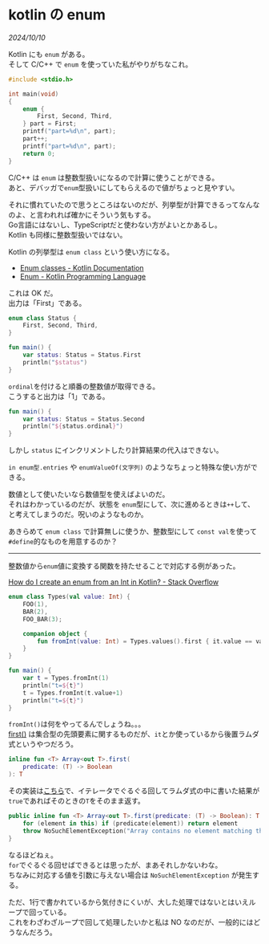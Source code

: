 # kotlin の enum

<i>2024/10/10</i>

Kotlin にも `enum` がある。  
そして C/C++ で `enum` を使っていた私がやりがちなこれ。

```c
#include <stdio.h>

int main(void)
{
    enum {
        First, Second, Third,
    } part = First;
    printf("part=%d\n", part);
    part++;
    printf("part=%d\n", part);
    return 0;
}
```

C/C++ は `enum` は整数型扱いになるので計算に使うことができる。  
あと、デバッガで`enum`型扱いにしてもらえるので値がちょっと見やすい。

それに慣れていたので思うところはないのだが、列挙型が計算できるってなんなのよ、と言われれば確かにそういう気もする。  
Go言語にはないし、TypeScriptだと使わない方がよいとかあるし。  
Kotlin も同様に整数型扱いではない。

Kotlin の列挙型は `enum class` という使い方になる。

* [Enum classes - Kotlin Documentation](https://kotlinlang.org/docs/enum-classes.html)
* [Enum - Kotlin Programming Language](https://kotlinlang.org/api/latest/jvm/stdlib/kotlin/-enum/)

これは OK だ。  
出力は「First」である。

```kotlin
enum class Status {
    First, Second, Third,
}

fun main() {
    var status: Status = Status.First
    println("$status")
}
```

`ordinal`を付けると順番の整数値が取得できる。  
こうすると出力は「1」である。

```kotlin
fun main() {
    var status: Status = Status.Second
    println("${status.ordinal}")
}
```

しかし `status` にインクリメントしたり計算結果の代入はできない。

`in enum型.entries` や `enumValueOf(文字列)` のようなちょっと特殊な使い方ができる。

数値として使いたいなら数値型を使えばよいのだ。  
それはわかっているのだが、状態を `enum`型にして、次に進めるときは`++`して、と考えてしまうのだ。呪いのようなものか。

あきらめて `enum class` で計算無しに使うか、整数型にして `const val`を使って `#define`的なものを用意するのか？  

----

整数値から`enum`値に変換する関数を持たせることで対応する例があった。

[How do I create an enum from an Int in Kotlin? - Stack Overflow](https://stackoverflow.com/questions/53523948/how-do-i-create-an-enum-from-an-int-in-kotlin)

```kotlin
enum class Types(val value: Int) {
    FOO(1),
    BAR(2),
    FOO_BAR(3);

    companion object {
        fun fromInt(value: Int) = Types.values().first { it.value == value }
    }
}

fun main() {
    var t = Types.fromInt(1)
    println("t=${t}")
    t = Types.fromInt(t.value+1)
    println("t=${t}")
}
```

`fromInt()`は何をやってるんでしょうね。。。  
[first()](https://kotlinlang.org/api/latest/jvm/stdlib/kotlin.collections/first.html) は集合型の先頭要素に関するものだが、`it`とか使っているから後置ラムダ式というやつだろう。  

```kotlin
inline fun <T> Array<out T>.first(
    predicate: (T) -> Boolean
): T
```

その実装は[こちら](https://github.com/JetBrains/kotlin/blob/eb6e6b7b526f06ff72b56de3c7949d91f84d50e6/libraries/stdlib/common/src/generated/_Arrays.kt#L1136)で、イテレータでぐるぐる回してラムダ式の中に書いた結果が`true`であればそのときの`T`をそのまま返す。

```kotlin
public inline fun <T> Array<out T>.first(predicate: (T) -> Boolean): T {
    for (element in this) if (predicate(element)) return element
    throw NoSuchElementException("Array contains no element matching the predicate.")
}
```

なるほどねぇ。  
`for`でぐるぐる回せばできるとは思ったが、まあそれしかないわな。  
ちなみに対応する値を引数に与えない場合は `NoSuchElementException` が発生する。

ただ、1行で書かれているから気付きにくいが、大した処理ではないとはいえループで回っている。  
これをわざわざループで回して処理したいかと私は NO なのだが、一般的にはどうなんだろう。
